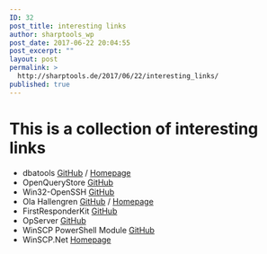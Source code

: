 ```yaml
---
ID: 32
post_title: interesting links
author: sharptools_wp
post_date: 2017-06-22 20:04:55
post_excerpt: ""
layout: post
permalink: >
  http://sharptools.de/2017/06/22/interesting_links/
published: true
---
```

# This is a collection of interesting links

*   dbatools [GitHub][1] / [Homepage][2]
*   OpenQueryStore [GitHub][3]
*   Win32-OpenSSH [GitHub][4]
*   Ola Hallengren [GitHub][5] / [Homepage][6]
*   FirstResponderKit [GitHub][7]
*   OpServer [GitHub][8]
*   WinSCP PowerShell Module [GitHub][9]
*   WinSCP.Net [Homepage][10]

 [1]: https://github.com/sqlcollaborative/dbatools
 [2]: https://dbatools.io/
 [3]: https://github.com/OpenQueryStore/OpenQueryStore
 [4]: https://github.com/PowerShell/Win32-OpenSSH
 [5]: https://github.com/olahallengren/sql-server-maintenance-solution
 [6]: https://ola.hallengren.com/
 [7]: https://github.com/BrentOzarULTD/SQL-Server-First-Responder-Kit
 [8]: https://github.com/opserver/Opserver
 [9]: https://github.com/dotps1/WinSCP
 [10]: https://winscp.net/eng/index.php